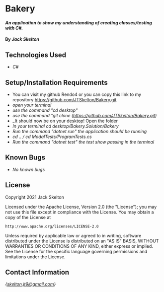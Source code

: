# Bakery

#### _An application to show my understanding of creating classes/testing with C#._

#### By _**Jack Skelton**_

## Technologies Used

- _C#_

## Setup/Installation Requirements

- You can visit my github Rendo4 or you can copy this link to my repository https://github.com/JTSkelton/Bakery.git
- _open your terminal_
- _use the command "cd desktop"_
- _use the command "git clone (https://github.com/JTSkelton/Bakery.git)_
- \_It should now be on your desktop! Open the folder
- _In your terminal cd desktop/Bakery.Solution/Bakery_
- _Run the command "dotnet run" the application should be running_
- _cd .. / cd ModalTests/ProgramTests.cs_
- _Run the command "dotnet test" the test show passing in the terminal_

## Known Bugs

- _No known bugs_

## License

Copyright 2021 Jack Skelton

Licensed under the Apache License, Version 2.0 (the "License");
you may not use this file except in compliance with the License.
You may obtain a copy of the License at

    http://www.apache.org/licenses/LICENSE-2.0

Unless required by applicable law or agreed to in writing, software
distributed under the License is distributed on an "AS IS" BASIS,
WITHOUT WARRANTIES OR CONDITIONS OF ANY KIND, either express or implied.
See the License for the specific language governing permissions and
limitations under the License.

## Contact Information

_{skelton.jt9@gmail.com}_
